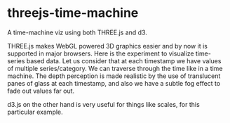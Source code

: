 # threejs-time-machine
A time-machine viz using both THREE.js and d3.

THREE.js makes WebGL powered 3D graphics easier and by now it is supported in major browsers. Here is the experiment to
visualize time-series based data. Let us consider that at each timestamp we have values of multiple series/category.
We can traverse through the time like in a time machine. The depth perception is made realistic by the use of
translucent panes of glass at each timestamp, and also we have a subtle fog effect to fade out values far out.

d3.js on the other hand is very useful for things like scales, for this particular example.
